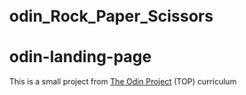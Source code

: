 # odin_Rock_Paper_Scissors

# odin-landing-page
This is a small project from [The Odin Project](https://www.theodinproject.com/) (TOP) curriculum

